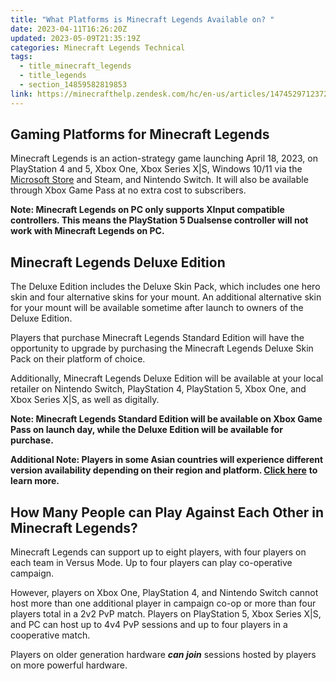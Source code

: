 ```yaml
---
title: "What Platforms is Minecraft Legends Available on? "
date: 2023-04-11T16:26:20Z
updated: 2023-05-09T21:35:19Z
categories: Minecraft Legends Technical
tags:
  - title_minecraft_legends
  - title_legends
  - section_14859582819853
link: https://minecrafthelp.zendesk.com/hc/en-us/articles/14745297123725-What-Platforms-is-Minecraft-Legends-Available-on-
---
```


## Gaming Platforms for Minecraft Legends

Minecraft Legends is an action-strategy game launching April 18, 2023, on PlayStation 4 and 5, Xbox One, Xbox Series X\|S, Windows 10/11 via the [Microsoft Store](https://www.xbox.com/en-US/games/minecraft-legends#purchaseoptions) and Steam, and Nintendo Switch. It will also be available through Xbox Game Pass at no extra cost to subscribers.

**Note: Minecraft Legends on PC only supports XInput compatible controllers. This means the PlayStation 5 Dualsense controller will not work with Minecraft Legends on PC.**

## Minecraft Legends Deluxe Edition

The Deluxe Edition includes the Deluxe Skin Pack, which includes one hero skin and four alternative skins for your mount. An additional alternative skin for your mount will be available sometime after launch to owners of the Deluxe Edition.

Players that purchase Minecraft Legends Standard Edition will have the opportunity to upgrade by purchasing the Minecraft Legends Deluxe Skin Pack on their platform of choice.

Additionally, Minecraft Legends Deluxe Edition will be available at your local retailer on Nintendo Switch, PlayStation 4, PlayStation 5, Xbox One, and Xbox Series X\|S, as well as digitally.

**Note: Minecraft Legends Standard Edition will be available on Xbox Game Pass on launch day, while the Deluxe Edition will be available for purchase.**

**Additional Note: Players in some Asian countries will experience different version availability depending on their region and platform. [Click here](https://help.minecraft.net/hc/en-us/articles/12621032670221)** **to learn more.**

## How Many People can Play Against Each Other in Minecraft Legends?

Minecraft Legends can support up to eight players, with four players on each team in Versus Mode. Up to four players can play co-operative campaign.

However, players on Xbox One, PlayStation 4, and Nintendo Switch cannot host more than one additional player in campaign co-op or more than four players total in a 2v2 PvP match. Players on PlayStation 5, Xbox Series X\|S, and PC can host up to 4v4 PvP sessions and up to four players in a cooperative match.

Players on older generation hardware ***can join*** sessions hosted by players on more powerful hardware.

##
